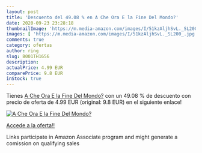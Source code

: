 ```yaml
---
layout: post
title: 'Descuento del 49.08 % en A Che Ora E la Fine Del Mondo?'
date: 2020-09-23 23:28:18
thumbnailImage: 'https://m.media-amazon.com/images/I/51kzAljhSvL._SL200_.jpg'
images: [ 'https://m.media-amazon.com/images/I/51kzAljhSvL._SL200_.jpg' ]
comments: true
category: ofertas
author: ring
slug: B001TH1656
description:
actualPrice: 4.99 EUR
comparePrice: 9.8 EUR
inStock: true
---
```


Tienes [A Che Ora E la Fine Del Mondo?](https://www.amazon.it/dp/B001TH1656/?tag=tolees00-21) con un 49.08 % de descuento con precio de oferta de 4.99 EUR (original: 9.8 EUR) en el siguiente enlace!

[![A Che Ora E la Fine Del Mondo?](https://m.media-amazon.com/images/I/51kzAljhSvL._SL200_.jpg)](https://www.amazon.it/dp/B001TH1656/?tag=tolees00-21)

[Accede a la oferta!!](https://www.amazon.it/dp/B001TH1656/?tag=tolees00-21)

Links participate in Amazon Associate program and might generate a comission on qualifying sales


